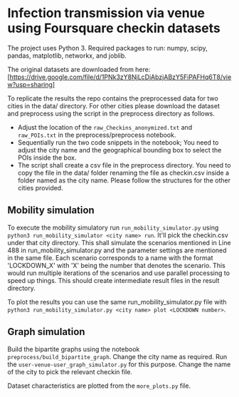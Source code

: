 # Infection transmission via venue using Foursquare checkin datasets

The project uses Python 3. Required packages to run: numpy, scipy, pandas, matplotlib, networkx, and joblib.

The original datasets are downloaded from here: [https://drive.google.com/file/d/1PNk3zY8NjLcDiAbzjABzY5FiPAFHq6T8/view?usp=sharing]

To replicate the results the repo contains the preprocessed data for two cities in the data/ directory. For other cities please download the dataset and preprocess using the script in the preprocess directory as follows.

* Adjust the location of the `raw_Checkins_anonymized.txt` and `raw_POIs.txt` in the preprocess/preprocess notebook.
* Sequentially run the two code snippets in the notebook; You need to adjust the city name and the geographical bounding box to select the POIs inside the box.
* The script shall create a csv file in the preprocess directory. You need to copy the file in the data/ folder renaming the file as checkin.csv inside a folder named as the city name. Please follow the structures for the other cities provided.

## Mobility simulation

To execute the mobility simulatory run `run_mobility_simulator.py` using `python3 run_mobility_simulator <city name> run`. It'll pick the checkin.csv under that city directory. This shall simulate the scenarios mentioned in Line 488 in run_mobility_simulator.py and the parameter settings are mentioned in the same file. Each scenario corresponds to a name with the format 'LOCKDOWN_X' with 'X' being the number that denotes the scenario. This would run multiple iterations of the scenarios and use parallel processing to speed up things. This should create intermediate result files in the result directory.

To plot the results you can use the same run_mobility_simulator.py file with `python3 run_mobility_simulator.py <city name> plot <LOCKDOWN number>`.

## Graph simulation

Build the bipartite graphs using the notebook `preprocess/build_bipartite_graph`. Change the city name as required. Run the `user-venue-user_graph_simulator.py` for this purpose. Change the name of the city to pick the relevant checkin file.

Dataset characteristics are plotted from the `more_plots.py` file.

